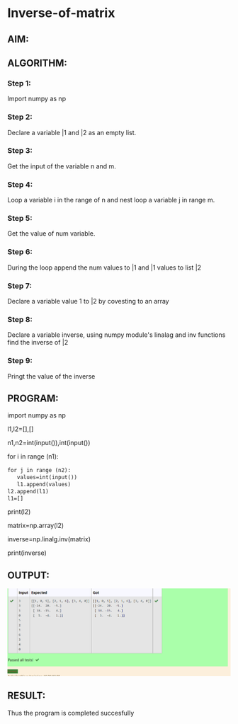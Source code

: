 # Inverse-of-matrix

## AIM:

## ALGORITHM:
### Step 1:
Import numpy as np
### Step 2:
Declare a variable |1 and |2 as an empty list.
### Step 3:
Get the input of the variable n and m.
### Step 4:
Loop a variable i in the range of n and nest loop a variable j in range m.
### Step 5:
Get the value of num variable.
### Step 6:
During the loop append the num values to |1 and |1 values to list |2
### Step 7:
Declare a variable value 1 to |2 by covesting to an array 
### Step 8:
Declare a variable inverse, using numpy module's linalag and inv functions find the inverse of |2
### Step 9:
Pringt the value of the inverse


## PROGRAM:
import numpy as np

l1,l2=[],[]

n1,n2=int(input()),int(input())

for i in range (n1):

    for j in range (n2):
       values=int(input())
       l1.append(values)
    l2.append(l1)
    l1=[]
print(l2)

matrix=np.array(l2)

inverse=np.linalg.inv(matrix)

print(inverse)

## OUTPUT:
![output](./M1.PNG)

## RESULT:
Thus the program is completed succesfully
